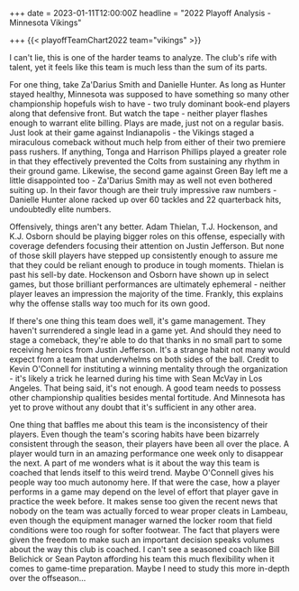 +++
date = 2023-01-11T12:00:00Z
headline = "2022 Playoff Analysis - Minnesota Vikings"

+++
{{< playoffTeamChart2022 team="vikings" >}}

I can't lie, this is one of the harder teams to analyze. The club's rife with talent, yet it feels like this team is much less than the sum of its parts.

For one thing, take Za'Darius Smith and Danielle Hunter. As long as Hunter stayed healthy, Minnesota was supposed to have something so many other championship hopefuls wish to have - two truly dominant book-end players along that defensive front. But watch the tape - neither player flashes enough to warrant elite billing. Plays are made, just not on a regular basis. Just look at their game against Indianapolis - the Vikings staged a miraculous comeback without much help from either of their two premiere pass rushers. If anything, Tonga and Harrison Phillips played a greater role in that they effectively prevented the Colts from sustaining any rhythm in their ground game. Likewise, the second game against Green Bay left me a little disappointed too - Za'Darius Smith may as well not even bothered suiting up. In their favor though are their truly impressive raw numbers - Danielle Hunter alone racked up over 60 tackles and 22 quarterback hits, undoubtedly elite numbers.

Offensively, things aren't any better. Adam Thielan, T.J. Hockenson, and K.J. Osborn should be playing bigger roles on this offense, especially with coverage defenders focusing their attention on Justin Jefferson. But none of those skill players have stepped up consistently enough to assure me that they could be reliant enough to produce in tough moments. Thielan is past his sell-by date. Hockenson and Osborn have shown up in select games, but those brilliant performances are ultimately ephemeral - neither player leaves an impression the majority of the time. Frankly, this explains why the offense stalls way too much for its own good.

If there's one thing this team does well, it's game management. They haven't surrendered a single lead in a game yet. And should they need to stage a comeback, they're able to do that thanks in no small part to some receiving heroics from Justin Jefferson. It's a strange habit not many would expect from a team that underwhelms on both sides of the ball. Credit to Kevin O'Connell for instituting a winning mentality through the organization - it's likely a trick he learned during his time with Sean McVay in Los Angeles. That being said, it's not enough. A good team needs to possess other championship qualities besides mental fortitude. And Minnesota has yet to prove without any doubt that it's sufficient in any other area.

One thing that baffles me about this team is the inconsistency of their players. Even though the team's scoring habits have been bizarrely consistent through the season, their players have been all over the place. A player would turn in an amazing performance one week only to disappear the next. A part of me wonders what is it about the way this team is coached that lends itself to this weird trend. Maybe O'Connell gives his people way too much autonomy here. If that were the case, how a player performs in a game may depend on the level of effort that player gave in practice the week before. It makes sense too given the recent news that nobody on the team was actually forced to wear proper cleats in Lambeau, even though the equipment manager warned the locker room that field conditions were too rough for softer footwear. The fact that players were given the freedom to make such an important decision speaks volumes about the way this club is coached.  I can't see a seasoned coach like Bill Belichick or Sean Payton affording his team this much flexibility when it comes to game-time preparation. Maybe I need to study this more in-depth over the offseason...